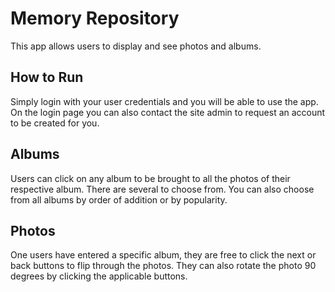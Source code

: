 # Memory Repository

This app allows users to display and see photos and albums.

## How to Run

Simply login with your user credentials and you will be able to use the app. On the login page you can also contact the site admin to request an account to be created for you.

## Albums

Users can click on any album to be brought to all the photos of their respective album. There are several to choose from. You can also choose from all albums by order of addition or by popularity.

## Photos
One users have entered a specific album, they are free to click the next or back buttons to flip through the photos. 
They can also rotate the photo 90 degrees by clicking the applicable buttons.